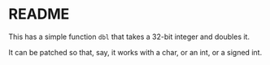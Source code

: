 # README

This has a simple function `dbl` that takes a 32-bit integer and doubles it. 

It can be patched so that, say, it works with a char, or an int, or a signed int.
